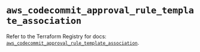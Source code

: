 # `aws_codecommit_approval_rule_template_association`

Refer to the Terraform Registry for docs: [`aws_codecommit_approval_rule_template_association`](https://registry.terraform.io/providers/hashicorp/aws/5.63.1/docs/resources/codecommit_approval_rule_template_association).
